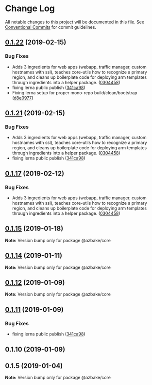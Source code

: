 # Change Log

All notable changes to this project will be documented in this file.
See [Conventional Commits](https://conventionalcommits.org) for commit guidelines.

## [0.1.22](https://github.com/HomecareHomebase/azure-bake/compare/v0.1.5...v0.1.22) (2019-02-15)


### Bug Fixes

* Adds 3 ingredients for web apps (webapp, traffic manager, custom hostnames with ssl), teaches core-utils how to recognize a primary region, and cleans up boilerplate code for deploying arm templates through ingredients into a helper package. ([0304458](https://github.com/HomecareHomebase/azure-bake/commit/0304458))
* fixing lerna public publish ([341ca98](https://github.com/HomecareHomebase/azure-bake/commit/341ca98))
* Fixing lerna setup for proper mono-repo build/clean/bootstrap ([d8e0977](https://github.com/HomecareHomebase/azure-bake/commit/d8e0977))






## [0.1.21](https://github.com/HomecareHomebase/azure-bake/compare/v0.1.5...v0.1.21) (2019-02-15)


### Bug Fixes

* Adds 3 ingredients for web apps (webapp, traffic manager, custom hostnames with ssl), teaches core-utils how to recognize a primary region, and cleans up boilerplate code for deploying arm templates through ingredients into a helper package. ([0304458](https://github.com/HomecareHomebase/azure-bake/commit/0304458))
* fixing lerna public publish ([341ca98](https://github.com/HomecareHomebase/azure-bake/commit/341ca98))






## [0.1.17](https://github.com/HomecareHomebase/azure-bake/compare/@azbake/core@0.1.15...@azbake/core@0.1.17) (2019-02-12)


### Bug Fixes

* Adds 3 ingredients for web apps (webapp, traffic manager, custom hostnames with ssl), teaches core-utils how to recognize a primary region, and cleans up boilerplate code for deploying arm templates through ingredients into a helper package. ([0304458](https://github.com/HomecareHomebase/azure-bake/commit/0304458))





## [0.1.15](https://github.com/HomecareHomebase/azure-bake/compare/@azbake/core@0.1.14...@azbake/core@0.1.15) (2019-01-18)

**Note:** Version bump only for package @azbake/core






## [0.1.14](https://github.com/HomecareHomebase/azure-bake/compare/@azbake/core@0.1.12...@azbake/core@0.1.14) (2019-01-11)

**Note:** Version bump only for package @azbake/core






## [0.1.12](https://github.com/HomecareHomebase/azure-bake/compare/@azbake/core@0.1.11...@azbake/core@0.1.12) (2019-01-09)

**Note:** Version bump only for package @azbake/core





## [0.1.11](https://github.com/HomecareHomebase/azure-bake/compare/@azbake/core@0.1.10...@azbake/core@0.1.11) (2019-01-09)


### Bug Fixes

* fixing lerna public publish ([341ca98](https://github.com/HomecareHomebase/azure-bake/commit/341ca98))





## 0.1.10 (2019-01-09)



## 0.1.5 (2019-01-04)

**Note:** Version bump only for package @azbake/core
